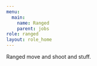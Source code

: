 ```yaml
---
menu:
  main:
    name: Ranged
    parent: jobs
role: ranged
layout: role_home
---
```

Ranged move and shoot and stuff.
